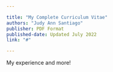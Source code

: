 ```yaml
---

title: "My Complete Curriculum Vitae"
authors: "Judy Ann Santiago"
publisher: PDF Format
published-date: Updated July 2022
link: "#"

---
```


My experience and more! 
